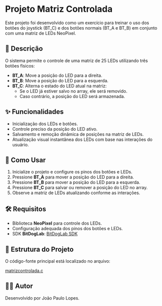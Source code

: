 # Projeto Matriz Controlada

Este projeto foi desenvolvido como um exercício para treinar o uso dos botões do joystick (BT\_C) e dos botões normais (BT\_A e BT\_B) em conjunto com uma matriz de LEDs NeoPixel.

## 📌 Descrição

O sistema permite o controle de uma matriz de 25 LEDs utilizando três botões físicos:

- **BT\_A**: Move a posição do LED para a direita.
- **BT\_B**: Move a posição do LED para a esquerda.
- **BT\_C**: Alterna o estado do LED atual na matriz:
  - Se o LED já estiver salvo no array, ele será removido.
  - Caso contrário, a posição do LED será armazenada.

## ✨ Funcionalidades

- Inicialização dos LEDs e botões.
- Controle preciso da posição do LED ativo.
- Salvamento e remoção dinâmica de posições na matriz de LEDs.
- Atualização visual instantânea dos LEDs com base nas interações do usuário.

## 🚀 Como Usar

1. Inicialize o projeto e configure os pinos dos botões e LEDs.
2. Pressione **BT\_A** para mover a posição do LED para a direita.
3. Pressione **BT\_B** para mover a posição do LED para a esquerda.
4. Pressione **BT\_C** para salvar ou remover a posição do LED no array.
5. Observe a matriz de LEDs atualizando conforme as interações.

## 🛠️ Requisitos

- Biblioteca **NeoPixel** para controle dos LEDs.
- Configuração adequada dos pinos dos botões e LEDs.
- SDK **BitDogLab**: [BitDogLab SDK](https://github.com/BitDogLab/BitDogLab)

## 📂 Estrutura do Projeto

O código-fonte principal está localizado no arquivo:

[matrizcontrolada.c](./matrizcontrolada.c)

## 👨‍💻 Autor

Desenvolvido por João Paulo Lopes.

